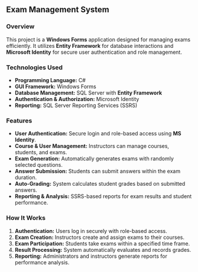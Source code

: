 ## Exam Management System  

### Overview  
This project is a **Windows Forms** application designed for managing exams efficiently. It utilizes **Entity Framework** for database interactions and **Microsoft Identity** for secure user authentication and role management.  

### Technologies Used  
- **Programming Language:** C#  
- **GUI Framework:** Windows Forms  
- **Database Management:** SQL Server with **Entity Framework**  
- **Authentication & Authorization:** Microsoft Identity  
- **Reporting:** SQL Server Reporting Services (SSRS)  

### Features  
- **User Authentication:** Secure login and role-based access using **MS Identity**.  
- **Course & User Management:** Instructors can manage courses, students, and exams.  
- **Exam Generation:** Automatically generates exams with randomly selected questions.  
- **Answer Submission:** Students can submit answers within the exam duration.  
- **Auto-Grading:** System calculates student grades based on submitted answers.  
- **Reporting & Analysis:** SSRS-based reports for exam results and student performance.  

### How It Works  
1. **Authentication:** Users log in securely with role-based access.  
2. **Exam Creation:** Instructors create and assign exams to their courses.  
3. **Exam Participation:** Students take exams within a specified time frame.  
4. **Result Processing:** System automatically evaluates and records grades.  
5. **Reporting:** Administrators and instructors generate reports for performance analysis.


